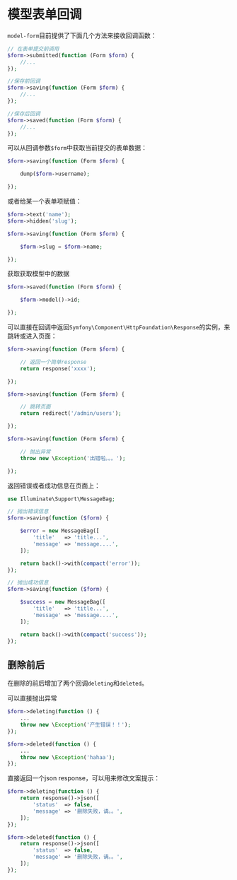 # 模型表单回调

`model-form`目前提供了下面几个方法来接收回调函数：

```php
// 在表单提交前调用
$form->submitted(function (Form $form) {
    //...
});

//保存前回调
$form->saving(function (Form $form) {
    //...
});

//保存后回调
$form->saved(function (Form $form) {
    //...
});
```

可以从回调参数`$form`中获取当前提交的表单数据：

```php
$form->saving(function (Form $form) {

    dump($form->username);

});
```

或者给某一个表单项赋值：

```php
$form->text('name');
$form->hidden('slug');

$form->saving(function (Form $form) {

    $form->slug = $form->name;

});
```

获取获取模型中的数据

```php
$form->saved(function (Form $form) {

    $form->model()->id;

});
```

可以直接在回调中返回`Symfony\Component\HttpFoundation\Response`的实例，来跳转或进入页面：

```php
$form->saving(function (Form $form) {

    // 返回一个简单response
    return response('xxxx');

});

$form->saving(function (Form $form) {

    // 跳转页面
    return redirect('/admin/users');

});

$form->saving(function (Form $form) {

    // 抛出异常
    throw new \Exception('出错啦。。。');

});
```

返回错误或者成功信息在页面上：

```php
use Illuminate\Support\MessageBag;

// 抛出错误信息
$form->saving(function ($form) {

    $error = new MessageBag([
        'title'   => 'title...',
        'message' => 'message....',
    ]);

    return back()->with(compact('error'));
});

// 抛出成功信息
$form->saving(function ($form) {

    $success = new MessageBag([
        'title'   => 'title...',
        'message' => 'message....',
    ]);

    return back()->with(compact('success'));
});
```

## 删除前后

在删除的前后增加了两个回调`deleting`和`deleted`。

可以直接抛出异常

```php
$form->deleting(function () {
    ...
    throw new \Exception('产生错误！！');
});

$form->deleted(function () {
    ...
    throw new \Exception('hahaa');
});
```

直接返回一个json response，可以用来修改文案提示：

```php
$form->deleting(function () {
    return response()->json([
        'status'  => false,
        'message' => '删除失败，请。。',
    ]);
});

$form->deleted(function () {
    return response()->json([
        'status'  => false,
        'message' => '删除失败，请。。',
    ]);
});
```

